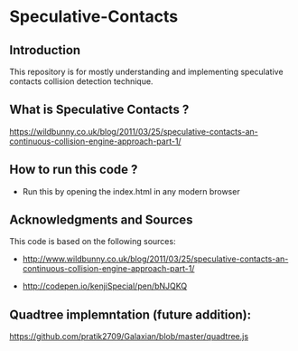 # Speculative-Contacts

## Introduction
This repository is for mostly understanding and implementing speculative contacts collision detection technique.

## What is Speculative Contacts ?
https://wildbunny.co.uk/blog/2011/03/25/speculative-contacts-an-continuous-collision-engine-approach-part-1/

## How to run this code ?
* Run this by opening the index.html in any modern browser

## Acknowledgments and Sources
This code is based on the following sources:

* http://www.wildbunny.co.uk/blog/2011/03/25/speculative-contacts-an-continuous-collision-engine-approach-part-1/ 

* http://codepen.io/kenjiSpecial/pen/bNJQKQ

## Quadtree implemntation (future addition): 
https://github.com/pratik2709/Galaxian/blob/master/quadtree.js
